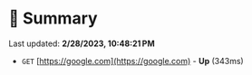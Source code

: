 # 📖 Summary
Last updated: **2/28/2023, 10:48:21 PM**

- `GET` [https://google.com](https://google.com) - **Up** (343ms)
